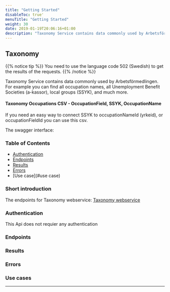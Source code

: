 ```yaml
---
title: "Getting Started"
disableToc: true'
menuTitle: "Getting Started"
weight: 30
date: 2019-01-19T20:06:16+01:00
description: "Taxonomy Service contains data commonly used by Arbetsförmedlingen. For example you can find all occupation names, all Unemployment Benefit Societies (a-kassor), local groups (SSYK), and much more."
---
```


## Taxonomy

{{% notice tip %}}
You need to use the language code 502 (Swedish) to get the results of the requests.
{{% /notice %}}


Taxonomy Service contains data commonly used by Arbetsförmedlingen.
For example you can find all occupation names, all Unemployment Benefit Societies (a-kassor), local groups (SSYK), and much more.

#### Taxonomy Occupations CSV - OccupationField, SSYK, OccupationName

If you need an easy way to connect SSYK to occupationNameId (yrkeid), or occupationFieldId you can use this csv.



The swagger interface:



### Table of Contents
* [Authentication](#authentication)
* [Endpoints](#endpoints)
* [Results](#results)
* [Errors](#errors)
* [Use case](#use case)

### Short introduction

The endpoints for Taxonomy webservice:
<a href="http://api.arbetsformedlingen.se/taxonomi/v0/TaxonomiService.asmx?" target="_blank">Taxonomy webservice</a>



### Authentication

This Api does not requier any authentication



### Endpoints




### Results




### Errors




### Use cases
<hr>

